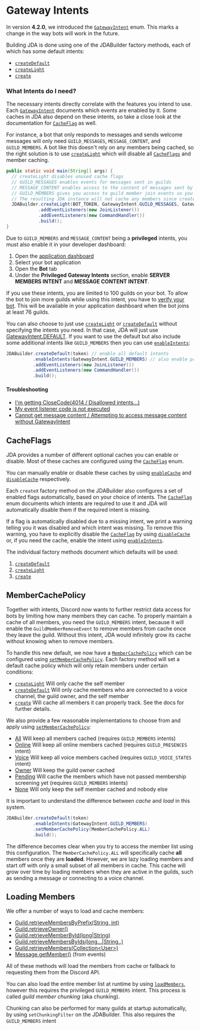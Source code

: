 [GatewayIntent]: https://ci.dv8tion.net/job/JDA5/javadoc/net/dv8tion/jda/api/requests/GatewayIntent.html
[createDefault]: https://ci.dv8tion.net/job/JDA5/javadoc/net/dv8tion/jda/api/JDABuilder.html#createDefault(java.lang.String)
[createLight]: https://ci.dv8tion.net/job/JDA5/javadoc/net/dv8tion/jda/api/JDABuilder.html#createLight(java.lang.String)
[create]: https://ci.dv8tion.net/job/JDA5/javadoc/net/dv8tion/jda/api/JDABuilder.html#create(java.lang.String,net.dv8tion.jda.api.requests.GatewayIntent,net.dv8tion.jda.api.requests.GatewayIntent...)
[CacheFlag]: https://ci.dv8tion.net/job/JDA5/javadoc/net/dv8tion/jda/api/utils/cache/CacheFlag.html
[GatewayIntent.DEFAULT]: https://ci.dv8tion.net/job/JDA5/javadoc/net/dv8tion/jda/api/requests/GatewayIntent.html#DEFAULT
[enableCache]: https://ci.dv8tion.net/job/JDA5/javadoc/net/dv8tion/jda/api/JDABuilder.html#enableCache(net.dv8tion.jda.api.utils.cache.CacheFlag,net.dv8tion.jda.api.utils.cache.CacheFlag...)
[disableCache]: https://ci.dv8tion.net/job/JDA5/javadoc/net/dv8tion/jda/api/JDABuilder.html#disableCache(net.dv8tion.jda.api.utils.cache.CacheFlag,net.dv8tion.jda.api.utils.cache.CacheFlag...)
[enableIntents]: https://ci.dv8tion.net/job/JDA5/javadoc/net/dv8tion/jda/api/JDABuilder.html#enableIntents(net.dv8tion.jda.api.requests.GatewayIntent,net.dv8tion.jda.api.requests.GatewayIntent...)
[MemberCachePolicy]: https://ci.dv8tion.net/job/JDA5/javadoc/net/dv8tion/jda/api/utils/MemberCachePolicy.html
[setMemberCachePolicy]: https://ci.dv8tion.net/job/JDA5/javadoc/net/dv8tion/jda/api/JDABuilder.html#setMemberCachePolicy(net.dv8tion.jda.api.utils.MemberCachePolicy)
[loadMembers]: https://ci.dv8tion.net/job/JDA5/javadoc/net/dv8tion/jda/api/entities/Guild.html#loadMembers()

# Gateway Intents

In version **4.2.0**, we introduced the [`GatewayIntent`][GatewayIntent] enum. This marks a change in the way bots will work in the future.

Building JDA is done using one of the JDABuilder factory methods, each of which has some default intents:

- [`createDefault`][createDefault]
- [`createLight`][createLight]
- [`create`][create]

### What Intents do I need?

The necessary intents directly correlate with the features you intend to use.
Each [`GatewayIntent`][GatewayIntent] documents which events are enabled by it. Some caches in JDA also depend on these intents, so take a close look at the documentation for [`CacheFlag`][CacheFlag] as well.

For instance, a bot that only responds to messages and sends welcome messages will only need `GUILD_MESSAGES`, `MESSAGE_CONTENT`, and `GUILD_MEMBERS`. A bot like this doesn't rely on any members being cached, so the right solution is to use [`createLight`][createLight] which will disable all [`CacheFlags`][CacheFlag] and member caching.

```java
public static void main(String[] args) {
  // createLight disables unused cache flags
  // GUILD_MESSAGES enables events for messages sent in guilds
  // MESSAGE_CONTENT enables access to the content of messages sent by other users
  // GUILD_MEMBERS gives you access to guild member join events so you can send welcome messages
  // The resulting JDA instance will not cache any members since createLight disables it.
  JDABuilder.createLight(BOT_TOKEN, GatewayIntent.GUILD_MESSAGES, GatewayIntent.MESSAGE_CONTENT, GatewayIntent.GUILD_MEMBERS)
            .addEventListeners(new JoinListener())
            .addEventListeners(new CommandHandler())
            .build();
}
```

Due to `GUILD_MEMBERS` and `MESSAGE_CONTENT` being a **privileged** intents, you must also enable it in your developer dashboard:

1. Open the [application dashboard](https://discord.com/developers/applications)
1. Select your bot application
1. Open the **Bot** tab
1. Under the **Privileged Gateway Intents** section, enable **SERVER MEMBERS INTENT** and **MESSAGE CONTENT INTENT**.

If you use these intents, you are limited to 100 guilds on your bot. To allow the bot to join more guilds while using this intent, you have to [verify your bot](https://blog.discord.com/the-future-of-bots-on-discord-4e6e050ab52e). This will be available in your application dashboard when the bot joins at least 76 guilds.

You can also choose to just use [`createLight`][createLight] or [`createDefault`][createDefault] without specifying the intents you need. In that case, JDA will just use [GatewayIntent.DEFAULT][GatewayIntent.DEFAULT]. If you want to use the default but also include some additional intents like `GUILD_MEMBERS` then you can use [`enableIntents`][enableIntents]:

```java
JDABuilder.createDefault(token) // enable all default intents
          .enableIntents(GatewayIntent.GUILD_MEMBERS) // also enable privileged intent
          .addEventListeners(new JoinListener())
          .addEventListeners(new CommandHandler())
          .build();
```

#### Troubleshooting

- [I'm getting CloseCode(4014 / Disallowed intents...)](troubleshooting.md#im-getting-closecode4014-disallowed-intents)
- [My event listener code is not executed](troubleshooting.md#my-event-listener-code-is-not-executed)
- [Cannot get message content / Attempting to access message content without GatewayIntent](troubleshooting.md#cannot-get-message-content-attempting-to-access-message-content-without-gatewayintent)

## CacheFlags

JDA provides a number of different optional caches you can enable or disable.
Most of these caches are configured using the [`CacheFlag`][CacheFlag] enum.

You can manually enable or disable these caches by using [`enableCache`][enableCache] and [`disableCache`][disableCache] respectively.

Each `createX` factory method on the JDABuilder also configures a set of enabled flags automatically, based on your choice of intents. The [`CacheFlag`][CacheFlag] enum documents which intents are required to use it and JDA will automatically disable them if the required intent is missing.

If a flag is automatically disabled due to a missing intent, we print a warning telling you it was disabled and which intent was missing. To remove this warning, you have to explicitly disable the [`CacheFlag`][CacheFlag] by using [`disableCache`][disableCache] or, if you need the cache, enable the intent using [`enableIntents`][enableIntents].

The individual factory methods document which defaults will be used:

1. [`createDefault`][createDefault]
1. [`createLight`][createLight]
1. [`create`][create]

## MemberCachePolicy

Together with intents, Discord now wants to further restrict data access for bots by limiting how many members they can cache. To properly maintain a cache of all members, you need the `GUILD_MEMBERS` intent, because it will enable the `GuildMemberRemoveEvent` to remove members from cache once they leave the guild. Without this intent, JDA would infinitely grow its cache without knowing when to remove members.

To handle this new default, we now have a [`MemberCachePolicy`][MemberCachePolicy] which can be configured using [`setMemberCachePolicy`][setMemberCachePolicy]. Each factory method will set a default cache policy which will only retain members under certain conditions:

- [`createLight`][createLight] Will only cache the self member
- [`createDefault`][createDefault] Will only cache members who are connected to a voice channel, the guild owner, and the self member
- [`create`][create] Will cache all members it can properly track. See the docs for further details.

We also provide a few reasonable implementations to choose from and apply using [`setMemberCachePolicy`][setMemberCachePolicy]:

- [All](https://ci.dv8tion.net/job/JDA/javadoc/net/dv8tion/jda/api/utils/MemberCachePolicy.html#ALL)
    Will keep all members cached (requires `GUILD_MEMBERS` intents)
- [Online](https://ci.dv8tion.net/job/JDA/javadoc/net/dv8tion/jda/api/utils/MemberCachePolicy.html#ONLINE)
    Will keep all online members cached (requires `GUILD_PRESENCES` intent)
- [Voice](https://ci.dv8tion.net/job/JDA/javadoc/net/dv8tion/jda/api/utils/MemberCachePolicy.html#VOICE)
    Will keep all voice members cached (requires `GUILD_VOICE_STATES` intent)
- [Owner](https://ci.dv8tion.net/job/JDA/javadoc/net/dv8tion/jda/api/utils/MemberCachePolicy.html#OWNER)
    Will keep the guild owner cached
- [Pending](https://ci.dv8tion.net/job/JDA/javadoc/net/dv8tion/jda/api/utils/MemberCachePolicy.html#PENDING)
    Will cache the members which have not passed membership screening yet (requires `GUILD_MEMBERS` intents)
- [None](https://ci.dv8tion.net/job/JDA/javadoc/net/dv8tion/jda/api/utils/MemberCachePolicy.html#NONE)
    Will only keep the self member cached and nobody else

It is important to understand the difference between *cache* and *load* in this system.

```java
JDABuilder.createDefault(token)
          .enableIntents(GatewayIntent.GUILD_MEMBERS)
          .setMemberCachePolicy(MemberCachePolicy.ALL)
          .build();
```

The difference becomes clear when you try to access the member list using this configuration. The `MemberCachePolicy.ALL` will specifically cache **all** members once they are **loaded**. However, we are lazy loading members and start off with only a small subset of all members in cache.
This cache will grow over time by loading members when they are active in the guilds, such as sending a message or connecting to a voice channel.

## Loading Members

We offer a number of ways to load and cache members:

- [Guild.retrieveMembersByPrefix(String, int)](https://ci.dv8tion.net/job/JDA5/javadoc/net/dv8tion/jda/api/entities/Guild.html#retrieveMembersByPrefix(java.lang.String,int))
- [Guild.retrieveOwner()](https://ci.dv8tion.net/job/JDA5/javadoc/net/dv8tion/jda/api/entities/Guild.html#retrieveOwner())
- [Guild.retrieveMemberById(long|String)](https://ci.dv8tion.net/job/JDA5/javadoc/net/dv8tion/jda/api/entities/Guild.html#retrieveMemberById(long))
- [Guild.retrieveMembersByIds(long...|String..)](https://ci.dv8tion.net/job/JDA5/javadoc/net/dv8tion/jda/api/entities/Guild.html#retrieveMembersByIds(long...))
- [Guild.retrieveMembers(Collection&lt;User>)](https://ci.dv8tion.net/job/JDA5/javadoc/net/dv8tion/jda/api/entities/Guild.html#retrieveMembers(java.util.Collection))
- [Message.getMember()](https://ci.dv8tion.net/job/JDA5/javadoc/net/dv8tion/jda/api/entities/Message.html#getMember()) (from events)

All of these methods will load the members from cache or fallback to requesting them from the Discord API.

You can also load the entire member list at runtime by using [`loadMembers`][loadMembers], however this requires the privileged `GUILD_MEMBERS` intent. This process is called *guild member chunking* (aka chunking).

Chunking can also be performed for many guilds at startup automatically, by using `setChunkingFilter` on the JDABuilder.  This also requires the `GUILD_MEMBERS` intent

